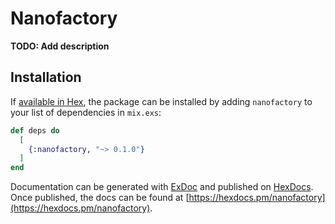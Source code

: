 # Nanofactory

**TODO: Add description**

## Installation

If [available in Hex](https://hex.pm/docs/publish), the package can be installed
by adding `nanofactory` to your list of dependencies in `mix.exs`:

```elixir
def deps do
  [
    {:nanofactory, "~> 0.1.0"}
  ]
end
```

Documentation can be generated with [ExDoc](https://github.com/elixir-lang/ex_doc)
and published on [HexDocs](https://hexdocs.pm). Once published, the docs can
be found at [https://hexdocs.pm/nanofactory](https://hexdocs.pm/nanofactory).

